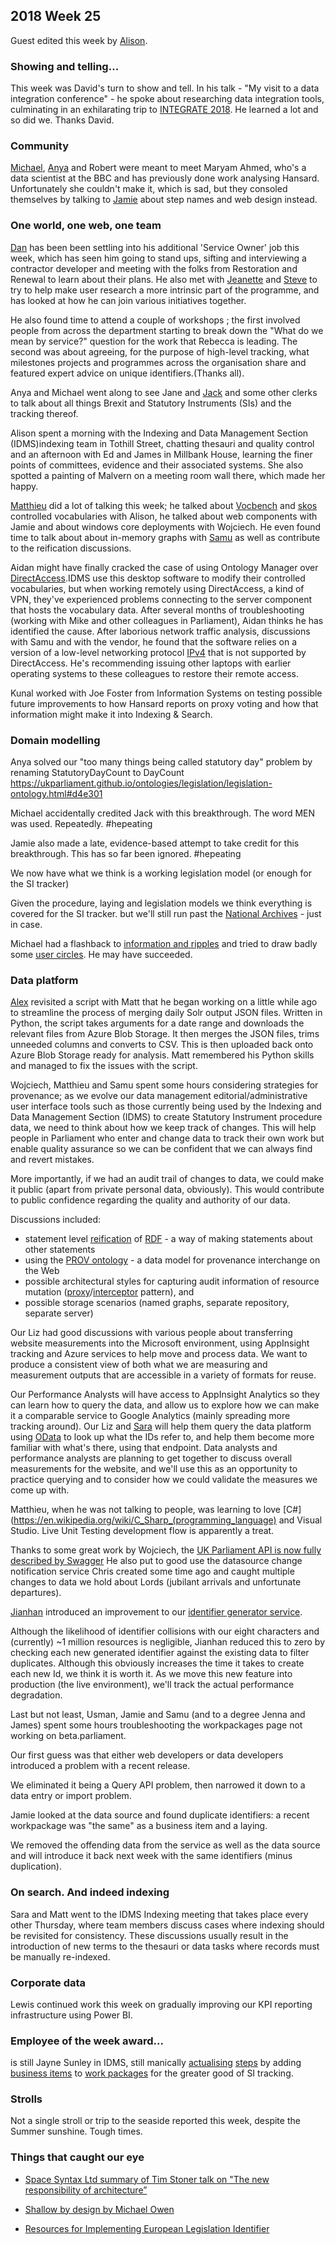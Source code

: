 ## 2018 Week 25

Guest edited this week by [Alison](https://twitter.com/oliala).

### Showing and telling...

This week was David's turn to show and tell. In his talk - "My visit to a data integration conference" - he spoke about researching data integration tools, culminating in an exhilarating trip to [INTEGRATE 2018](https://www.biztalk360.com/integrate-2018/). He learned a lot and so did we. Thanks David.

### Community

[Michael](https://twitter.com/fantasticlife), [Anya](https://twitter.com/bitten_) and Robert were meant to meet Maryam Ahmed, who's a data scientist at the BBC and has previously done work analysing Hansard. Unfortunately she couldn't make it, which is sad, but they consoled themselves by talking to [Jamie](https://twitter.com/oddtype) about step names and web design instead.

### One world, one web, one team

[Dan](https://twitter.com/dasbarrett) has been been settling into his additional 'Service Owner' job this week, which has seen him going to stand ups, sifting and interviewing a contractor developer and meeting with the folks from Restoration and Renewal to learn about their plans. He also  met with [Jeanette](@clementgraphics) and [Steve](https://twitter.com/steve_bromley) to try to help make user research a more intrinsic part of the programme, and has looked at how he can join various initiatives together.

He also found time to attend a couple of workshops ; the first involved  people from across the department starting to break down the "What do we mean by service?" question for the work that Rebecca is leading.
The second was about agreeing, for the purpose of high-level tracking, what milestones projects and programmes across the organisation share and featured expert advice on unique identifiers.(Thanks all).

Anya and Michael went along to see Jane and [Jack](https://twitter.com/jackpdent) and some other clerks to talk about all things Brexit and Statutory Instruments (SIs) and the tracking thereof.

Alison spent a morning with the Indexing and Data Management Section (IDMS)indexing team in Tothill Street, chatting thesauri and quality control and an afternoon with Ed and James in Millbank House, learning the finer points of committees, evidence and their associated systems. She also spotted a painting of Malvern on a meeting room wall there, which made her happy.

[Matthieu](https://twitter.com/cognithive) did a lot of talking this week; he talked about [Vocbench](http://vocbench.uniroma2.it/) and [skos](https://www.w3.org/2004/02/skos/) controlled vocabularies with Alison, he talked about web components with Jamie and about windows core deployments with Wojciech. He even found time to talk about about in-memory graphs with [Samu](https://twitter.com/langsamu) as well as contribute to the reification discussions.

Aidan might have finally cracked the case of using Ontology Manager over [DirectAccess](https://en.wikipedia.org/wiki/DirectAccess).IDMS use this desktop software to modify their controlled vocabularies, but
when working remotely using DirectAccess, a kind of VPN, they've experienced problems connecting to the server component that hosts the vocabulary data.
After several months of troubleshooting (working with Mike and other colleagues in Parliament), Aidan thinks he has identified the cause. After laborious network traffic analysis, discussions with Samu and with the vendor, he found that the software relies on a version of a low-level networking protocol [IPv4](https://en.wikipedia.org/wiki/IPv4) that is not supported by DirectAccess. He's recommending issuing other laptops with earlier operating systems to these colleagues to restore their remote access.

Kunal worked with Joe Foster from Information Systems on testing possible future improvements to how Hansard reports on proxy voting and how that information might make it into Indexing & Search.


### Domain modelling

Anya solved our "too many things being called statutory day" problem  by renaming StatutoryDayCount to DayCount https://ukparliament.github.io/ontologies/legislation/legislation-ontology.html#d4e301

Michael accidentally credited Jack with this breakthrough. The word MEN was used. Repeatedly. #hepeating

Jamie also made a late, evidence-based attempt to take credit for this breakthrough. This has so far been ignored. #hepeating

We now have what we think is a working legislation model (or enough for the SI tracker)

Given the procedure, laying and legislation models we think everything is covered for the SI tracker. but we'll still run past the [National Archives](http://www.nationalarchives.gov.uk/) - just in case.

Michael had a flashback to [information and ripples](http://www.cityofsound.com/blog/2004/07/ripples_or_the_.html) and tried to draw badly some [user circles](https://twitter.com/fantasticlife/status/1009802788145188865). He may have succeeded.


### Data platform

[Alex](https://twitter.com/alexedwardh) revisited a script with Matt that he began working on a little while ago to streamline the process of merging daily Solr output JSON files. Written in Python, the script takes arguments for a date range and downloads the relevant files from Azure Blob Storage. It then merges the JSON files, trims unneeded columns and converts to CSV. This is then uploaded back onto Azure Blob Storage ready for analysis.
Matt remembered his Python skills and managed to fix the issues with the script.

Wojciech, Matthieu and Samu spent some hours considering strategies for provenance; as we evolve our data management editorial/administrative user interface tools such as those currently being used by the Indexing and Data Management Section (IDMS) to create Statutory Instrument procedure data, we need to think about how we keep track of changes. This will help people in Parliament who enter and change data to track their own work but enable quality assurance so we can be confident that we can always find and revert mistakes.

More importantly, if we had an audit trail of changes to data, we could make it public (apart from private personal data, obviously). This would contribute to public confidence regarding the quality and authority of our data.

Discussions included:

- statement level [reification](https://www.w3.org/TR/rdf-primer/#reification) of [RDF](https://www.w3.org/RDF/) - a way of making statements about other statements
- using the [PROV ontology](https://www.w3.org/TR/2013/NOTE-prov-primer-20130430/#intuitive-overview-of-prov) - a data model for provenance interchange on the Web
- possible architectural styles for capturing audit information of resource mutation ([proxy](https://en.wikipedia.org/wiki/Proxy_pattern)/[interceptor](https://en.wikipedia.org/wiki/Interceptor_pattern) pattern), and
- possible storage scenarios (named graphs, separate repository, separate server)

Our Liz had good discussions with various people about transferring website measurements into the Microsoft environment, using AppInsight tracking and Azure services to help move and process data. We want to produce a consistent view of both what we are measuring and measurement outputs that are accessible in a variety of formats for reuse.

Our Performance Analysts will have access to AppInsight Analytics so they can learn how to query the data, and allow us to explore how we can make it a comparable service to Google Analytics (mainly spreading more tracking around). Our Liz and [Sara](https://twitter.com/sarafreis) will help them query the data platform using [OData](http://www.odata.org/) to look up what the IDs refer to, and help them become more familiar with what's there, using that endpoint. Data analysts and performance analysts  are planning to get together to discuss overall measurements for the website, and we'll use this as an opportunity to practice querying and to consider how we could validate the measures we come up with.

Matthieu, when he was not talking to people, was learning to love [C#](https://en.wikipedia.org/wiki/C_Sharp_(programming_language) and Visual Studio. Live Unit Testing development flow is apparently a treat.

Thanks to some great work by Wojciech, the [UK Parliament API is now fully described by Swagger](https://twitter.com/langsamu/status/1010143705167290368)
He also put to good use the datasource change notification service Chris created some time ago and caught multiple changes to data we hold about Lords (jubilant arrivals and unfortunate departures).

[Jianhan](https://twitter.com/jianhanzhu) introduced an improvement to our [identifier generator service](https://www.slideshare.net/UKParliData/data-platform-id-generation).

Although the likelihood of identifier collisions with our eight characters and (currently) ~1 million resources is negligible, Jianhan reduced this to zero by checking each new generated identifier against the existing data to filter duplicates. Although this obviously increases the time it takes to create each new Id, we think it is worth it. As we move this new feature into production (the live environment), we'll track the actual performance degradation.

Last but not least, Usman, Jamie and Samu (and to a degree Jenna and James) spent some hours troubleshooting the workpackages page not working on beta.parliament.

Our first guess was that either web developers or data developers introduced a problem with a recent release.

We eliminated it being a Query API problem, then narrowed it down to a data entry or import problem.

Jamie looked at the data source and found duplicate identifiers: a recent workpackage was "the same" as a business item and a laying.

We removed the offending data from the service as well as the data source and will introduce it back next week with the same identifiers (minus duplication).

### On search. And indeed indexing

Sara and Matt went to the IDMS Indexing meeting that takes place every other Thursday, where team members discuss cases where indexing should be revisited for consistency. These discussions usually result in the introduction of new terms to the thesauri or data tasks where records must be manually re-indexed.


### Corporate data

Lewis continued work this week on gradually improving our KPI reporting infrastructure using Power BI.


### Employee of the week award...

is still Jayne Sunley in IDMS, still manically [actualising](https://ukparliament.github.io/ontologies/procedure/procedure-ontology.html#d4e22) [steps](https://ukparliament.github.io/ontologies/procedure/procedure-ontology.html#d4e272) by adding [business items](https://ukparliament.github.io/ontologies/procedure/procedure-ontology.html#d4e193) to [work packages](https://ukparliament.github.io/ontologies/procedure/procedure-ontology.html#d4e284) for the greater good of SI tracking.

### Strolls

Not a single stroll or trip to the seaside reported this week, despite the Summer sunshine. Tough times.

### Things that caught our eye

* [Space Syntax Ltd summary of Tim Stoner talk on "The new responsibility of architecture”](https://twitter.com/space_syntax/status/1009412696276717569)

* [Shallow by design by Michael Owen](https://medium.com/@1mikeowen/shallow-by-design-bf87d1a6bf67?source=linkShare-4cd140afefc2-1529614696)

* [Resources for Implementing European Legislation Identifier](https://eur-lex.europa.eu/eli-register/resources.html)
